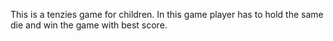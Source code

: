 This is a tenzies game for children. In this game player has to hold the same die and win the game with best score.
